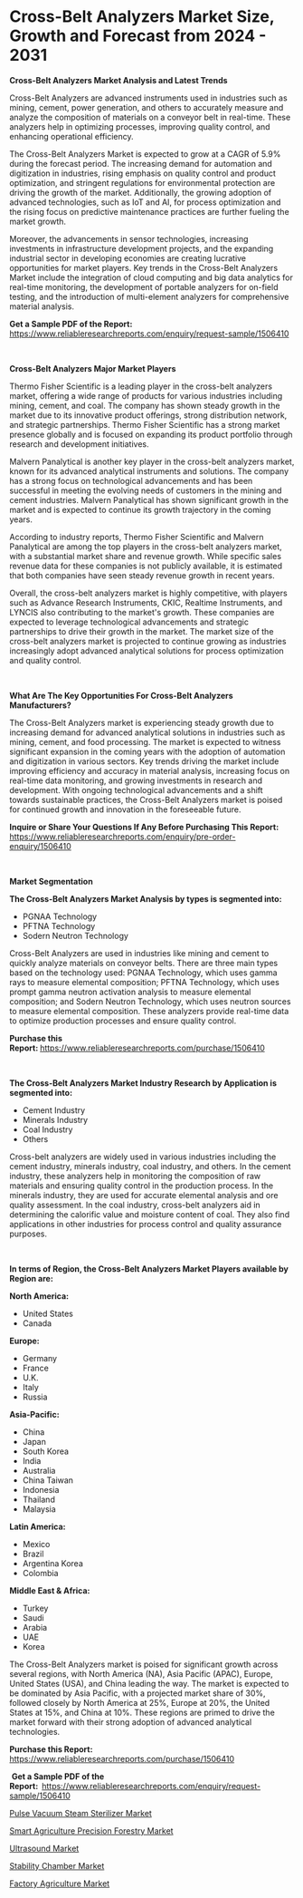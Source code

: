 <p><h1>Cross-Belt Analyzers Market Size, Growth and Forecast from 2024 - 2031</h1></p><p><strong>Cross-Belt Analyzers Market Analysis and Latest Trends</strong></p>
<p><p>Cross-Belt Analyzers are advanced instruments used in industries such as mining, cement, power generation, and others to accurately measure and analyze the composition of materials on a conveyor belt in real-time. These analyzers help in optimizing processes, improving quality control, and enhancing operational efficiency.</p><p>The Cross-Belt Analyzers Market is expected to grow at a CAGR of 5.9% during the forecast period. The increasing demand for automation and digitization in industries, rising emphasis on quality control and product optimization, and stringent regulations for environmental protection are driving the growth of the market. Additionally, the growing adoption of advanced technologies, such as IoT and AI, for process optimization and the rising focus on predictive maintenance practices are further fueling the market growth.</p><p>Moreover, the advancements in sensor technologies, increasing investments in infrastructure development projects, and the expanding industrial sector in developing economies are creating lucrative opportunities for market players. Key trends in the Cross-Belt Analyzers Market include the integration of cloud computing and big data analytics for real-time monitoring, the development of portable analyzers for on-field testing, and the introduction of multi-element analyzers for comprehensive material analysis.</p></p>
<p><strong>Get a Sample PDF of the Report:&nbsp;</strong> <a href="https://www.reliableresearchreports.com/enquiry/request-sample/1506410">https://www.reliableresearchreports.com/enquiry/request-sample/1506410</a></p>
<p>&nbsp;</p>
<p><strong>Cross-Belt Analyzers Major Market Players</strong></p>
<p><p>Thermo Fisher Scientific is a leading player in the cross-belt analyzers market, offering a wide range of products for various industries including mining, cement, and coal. The company has shown steady growth in the market due to its innovative product offerings, strong distribution network, and strategic partnerships. Thermo Fisher Scientific has a strong market presence globally and is focused on expanding its product portfolio through research and development initiatives.</p><p>Malvern Panalytical is another key player in the cross-belt analyzers market, known for its advanced analytical instruments and solutions. The company has a strong focus on technological advancements and has been successful in meeting the evolving needs of customers in the mining and cement industries. Malvern Panalytical has shown significant growth in the market and is expected to continue its growth trajectory in the coming years.</p><p>According to industry reports, Thermo Fisher Scientific and Malvern Panalytical are among the top players in the cross-belt analyzers market, with a substantial market share and revenue growth. While specific sales revenue data for these companies is not publicly available, it is estimated that both companies have seen steady revenue growth in recent years.</p><p>Overall, the cross-belt analyzers market is highly competitive, with players such as Advance Research Instruments, CKIC, Realtime Instruments, and LYNCIS also contributing to the market's growth. These companies are expected to leverage technological advancements and strategic partnerships to drive their growth in the market. The market size of the cross-belt analyzers market is projected to continue growing as industries increasingly adopt advanced analytical solutions for process optimization and quality control.</p></p>
<p>&nbsp;</p>
<p><strong>What Are The Key Opportunities For Cross-Belt Analyzers Manufacturers?</strong></p>
<p><p>The Cross-Belt Analyzers market is experiencing steady growth due to increasing demand for advanced analytical solutions in industries such as mining, cement, and food processing. The market is expected to witness significant expansion in the coming years with the adoption of automation and digitization in various sectors. Key trends driving the market include improving efficiency and accuracy in material analysis, increasing focus on real-time data monitoring, and growing investments in research and development. With ongoing technological advancements and a shift towards sustainable practices, the Cross-Belt Analyzers market is poised for continued growth and innovation in the foreseeable future.</p></p>
<p><strong>Inquire or Share Your Questions If Any Before Purchasing This Report:</strong> <a href="https://www.reliableresearchreports.com/enquiry/pre-order-enquiry/1506410">https://www.reliableresearchreports.com/enquiry/pre-order-enquiry/1506410</a></p>
<p>&nbsp;</p>
<p><strong>Market Segmentation</strong></p>
<p><strong>The Cross-Belt Analyzers Market Analysis by types is segmented into:</strong></p>
<p><ul><li>PGNAA Technology</li><li>PFTNA Technology</li><li>Sodern Neutron Technology</li></ul></p>
<p><p>Cross-Belt Analyzers are used in industries like mining and cement to quickly analyze materials on conveyor belts. There are three main types based on the technology used: PGNAA Technology, which uses gamma rays to measure elemental composition; PFTNA Technology, which uses prompt gamma neutron activation analysis to measure elemental composition; and Sodern Neutron Technology, which uses neutron sources to measure elemental composition. These analyzers provide real-time data to optimize production processes and ensure quality control.</p></p>
<p><strong>Purchase this Report:&nbsp;</strong><a href="https://www.reliableresearchreports.com/purchase/1506410">https://www.reliableresearchreports.com/purchase/1506410</a></p>
<p>&nbsp;</p>
<p><strong>The Cross-Belt Analyzers Market Industry Research by Application is segmented into:</strong></p>
<p><ul><li>Cement Industry</li><li>Minerals Industry</li><li>Coal Industry</li><li>Others</li></ul></p>
<p><p>Cross-belt analyzers are widely used in various industries including the cement industry, minerals industry, coal industry, and others. In the cement industry, these analyzers help in monitoring the composition of raw materials and ensuring quality control in the production process. In the minerals industry, they are used for accurate elemental analysis and ore quality assessment. In the coal industry, cross-belt analyzers aid in determining the calorific value and moisture content of coal. They also find applications in other industries for process control and quality assurance purposes.</p></p>
<p>&nbsp;</p>
<p><strong>In terms of Region, the Cross-Belt Analyzers Market Players available by Region are:</strong></p>
<p>
    <p> <strong> North America: </strong>
        <ul>
            <li>United States</li>
            <li>Canada</li>
        </ul>
        </p> 
    <p> <strong> Europe: </strong>
        <ul>
            <li>Germany</li>
            <li>France</li>
            <li>U.K.</li>
            <li>Italy</li>
            <li>Russia</li>
        </ul>
        </p> 
    <p> <strong> Asia-Pacific: </strong>
        <ul>
            <li>China</li>
            <li>Japan</li>
            <li>South Korea</li>
            <li>India</li>
            <li>Australia</li>
            <li>China Taiwan</li>
            <li>Indonesia</li>
            <li>Thailand</li>
            <li>Malaysia</li>
        </ul>
        </p> 
    <p> <strong> Latin America: </strong>
        <ul>
            <li>Mexico</li>
            <li>Brazil</li>
            <li>Argentina Korea</li>
            <li>Colombia</li>
        </ul>
        </p> 
    <p> <strong> Middle East & Africa: </strong>
        <ul>
            <li>Turkey</li>
            <li>Saudi</li>
            <li>Arabia</li>
            <li>UAE</li>
            <li>Korea</li>
        </ul>
    </p>
    </p>
<p><p>The Cross-Belt Analyzers market is poised for significant growth across several regions, with North America (NA), Asia Pacific (APAC), Europe, United States (USA), and China leading the way. The market is expected to be dominated by Asia Pacific, with a projected market share of 30%, followed closely by North America at 25%, Europe at 20%, the United States at 15%, and China at 10%. These regions are primed to drive the market forward with their strong adoption of advanced analytical technologies.</p></p>
<p><strong>Purchase this Report: </strong><a href="https://www.reliableresearchreports.com/purchase/1506410">https://www.reliableresearchreports.com/purchase/1506410</a></p>
<p>&nbsp;<strong>Get a Sample PDF of the Report:&nbsp;&nbsp;</strong><a href="https://www.reliableresearchreports.com/enquiry/request-sample/1506410">https://www.reliableresearchreports.com/enquiry/request-sample/1506410</a></p>
<p><strong></strong></p>
<p><p><a href="https://medium.com/@judyolson40/pulse-vacuum-steam-sterilizer-market-exploring-market-share-market-trends-and-future-growth-7c6c2ce6ad9d">Pulse Vacuum Steam Sterilizer Market</a></p><p><a href="https://issuu.com/reportprime-2/docs/smart-agriculture-precision-forestry-market-size-2">Smart Agriculture Precision Forestry Market</a></p><p><a href="https://medium.com/@juliemoreno2007/ultrasound-market-analysis-and-sze-forecasted-for-period-from-2024-to-2031-21535aa492e8">Ultrasound Market</a></p><p><a href="https://medium.com/@judyolson40/stability-chamber-market-the-key-to-successful-business-strategy-forecast-till-2031-89c230b430ec">Stability Chamber Market</a></p><p><a href="https://issuu.com/reportprime-2/docs/factory-agriculture-market-size-2030.pptx">Factory Agriculture Market</a></p></p>